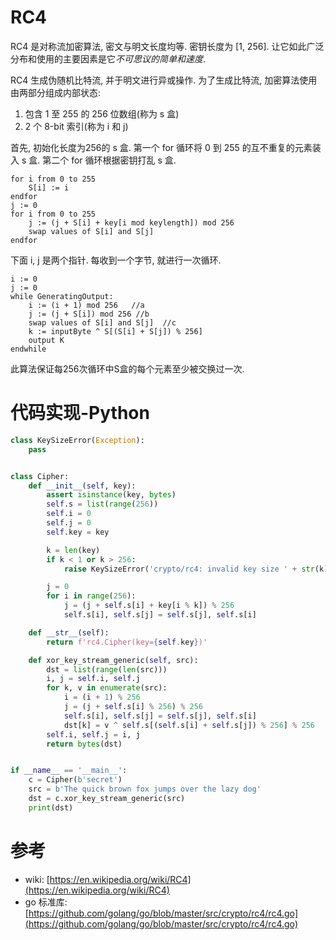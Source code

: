 # RC4

RC4 是对称流加密算法, 密文与明文长度均等. 密钥长度为 [1, 256]. 让它如此广泛分布和使用的主要因素是它*不可思议的简单和速度*.

RC4 生成伪随机比特流, 并于明文进行异或操作. 为了生成比特流, 加密算法使用由两部分组成内部状态:

1. 包含 1 至 255 的 256 位数组(称为 s 盒)
2. 2 个 8-bit 索引(称为 i 和 j)

首先, 初始化长度为256的 s 盒. 第一个 for 循环将 0 到 255 的互不重复的元素装入 s 盒. 第二个 for 循环根据密钥打乱 s 盒.

```
for i from 0 to 255
    S[i] := i
endfor
j := 0
for i from 0 to 255
    j := (j + S[i] + key[i mod keylength]) mod 256
    swap values of S[i] and S[j]
endfor
```

下面 i, j 是两个指针. 每收到一个字节, 就进行一次循环.

```
i := 0
j := 0
while GeneratingOutput:
    i := (i + 1) mod 256   //a
    j := (j + S[i]) mod 256 //b
    swap values of S[i] and S[j]  //c
    k := inputByte ^ S[(S[i] + S[j]) % 256]
    output K
endwhile
```

此算法保证每256次循环中S盒的每个元素至少被交换过一次.

# 代码实现-Python

```py
class KeySizeError(Exception):
    pass


class Cipher:
    def __init__(self, key):
        assert isinstance(key, bytes)
        self.s = list(range(256))
        self.i = 0
        self.j = 0
        self.key = key

        k = len(key)
        if k < 1 or k > 256:
            raise KeySizeError('crypto/rc4: invalid key size ' + str(k))

        j = 0
        for i in range(256):
            j = (j + self.s[i] + key[i % k]) % 256
            self.s[i], self.s[j] = self.s[j], self.s[i]

    def __str__(self):
        return f'rc4.Cipher(key={self.key})'

    def xor_key_stream_generic(self, src):
        dst = list(range(len(src)))
        i, j = self.i, self.j
        for k, v in enumerate(src):
            i = (i + 1) % 256
            j = (j + self.s[i] % 256) % 256
            self.s[i], self.s[j] = self.s[j], self.s[i]
            dst[k] = v ^ self.s[(self.s[i] + self.s[j]) % 256] % 256
        self.i, self.j = i, j
        return bytes(dst)


if __name__ == '__main__':
    c = Cipher(b'secret')
    src = b'The quick brown fox jumps over the lazy dog'
    dst = c.xor_key_stream_generic(src)
    print(dst)
```

# 参考
- wiki: [https://en.wikipedia.org/wiki/RC4](https://en.wikipedia.org/wiki/RC4)
- go 标准库: [https://github.com/golang/go/blob/master/src/crypto/rc4/rc4.go](https://github.com/golang/go/blob/master/src/crypto/rc4/rc4.go)

